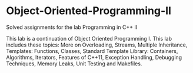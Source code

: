 # Object-Oriented-Programming-II
Solved assignments for the lab Programming in C++ II

This lab is a continuation of Object Oriented Programming I. This lab includes these topics:
More on Overloading,
Streams,
Multiple Inheritance,
Templates: Functions, Classes,
Standard Template Library: Containers, Algorithms, Iterators,
Features of C++11,
Exception Handling,
Debugging Techniques,
Memory Leaks,
Unit Testing and Makefiles.
